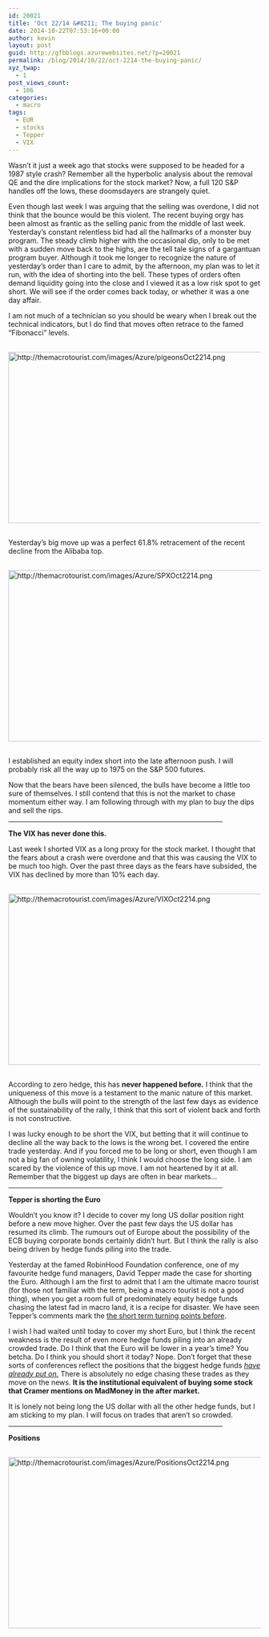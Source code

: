 ```yaml
---
id: 20021
title: 'Oct 22/14 &#8211; The buying panic'
date: 2014-10-22T07:53:16+00:00
author: kevin
layout: post
guid: http://gfbblogs.azurewebsites.net/?p=20021
permalink: /blog/2014/10/22/oct-2214-the-buying-panic/
xyz_twap:
  - 1
post_views_count:
  - 106
categories:
  - macro
tags:
  - EUR
  - stocks
  - Tepper
  - VIX
---
```

Wasn&#8217;t it just a week ago that stocks were supposed to be headed for a 1987 style crash? Remember all the hyperbolic analysis about the removal QE and the dire implications for the stock market? Now, a full 120 S&P handles off the lows, these doomsdayers are strangely quiet.

Even though last week I was arguing that the selling was overdone, I did not think that the bounce would be this violent. The recent buying orgy has been almost as frantic as the selling panic from the middle of last week. Yesterday&#8217;s constant relentless bid had all the hallmarks of a monster buy program. The steady climb higher with the occasional dip, only to be met with a sudden move back to the highs, are the tell tale signs of a gargantuan program buyer. Although it took me longer to recognize the nature of yesterday&#8217;s order than I care to admit, by the afternoon, my plan was to let it run, with the idea of shorting into the bell. These types of orders often demand liquidity going into the close and I viewed it as a low risk spot to get short. We will see if the order comes back today, or whether it was a one day affair. 

I am not much of a technician so you should be weary when I break out the technical indicators, but I do find that moves often retrace to the famed &#8220;Fibonacci&#8221; levels. 


  <img src="http://themacrotourist.com/images/Azure/pigeonsOct2214.png" style="margin:30px auto;display:block;" alt="http://themacrotourist.com/images/Azure/pigeonsOct2214.png" width="600" height="342">

Yesterday&#8217;s big move up was a perfect 61.8% retracement of the recent decline from the Alibaba top.


  <img src="http://themacrotourist.com/images/Azure/SPXOct2214.png" style="margin:30px auto;display:block;" alt="http://themacrotourist.com/images/Azure/SPXOct2214.png" width="600" height="342">

I established an equity index short into the late afternoon push. I will probably risk all the way up to 1975 on the S&P 500 futures.

Now that the bears have been silenced, the bulls have become a little too sure of themselves. I still contend that this is not the market to chase momentum either way. I am following through with my plan to buy the dips and sell the rips.

<hr size="3" width="85%" />

**The VIX has never done this.**

Last week I shorted VIX as a long proxy for the stock market. I thought that the fears about a crash were overdone and that this was causing the VIX to be much too high. Over the past three days as the fears have subsided, the VIX has declined by more than 10% each day.


  <img src="http://themacrotourist.com/images/Azure/VIXOct2214.png" style="margin:30px auto;display:block;" alt="http://themacrotourist.com/images/Azure/VIXOct2214.png" width="600" height="342">

According to zero hedge, this has **never happened before.** I think that the uniqueness of this move is a testament to the manic nature of this market. Although the bulls will point to the strength of the last few days as evidence of the sustainability of the rally, I think that this sort of violent back and forth is not constructive. 

I was lucky enough to be short the VIX, but betting that it will continue to decline all the way back to the lows is the wrong bet. I covered the entire trade yesterday. And if you forced me to be long or short, even though I am not a big fan of owning volatility, I think I would choose the long side. I am scared by the violence of this up move. I am not heartened by it at all. Remember that the biggest up days are often in bear markets&#8230;

<hr size="3" width="85%" />

**Tepper is shorting the Euro**

Wouldn&#8217;t you know it? I decide to cover my long US dollar position right before a new move higher. Over the past few days the US dollar has resumed its climb. The rumours out of Europe about the possibility of the ECB buying corporate bonds certainly didn&#8217;t hurt. But I think the rally is also being driven by hedge funds piling into the trade.

Yesterday at the famed RobinHood Foundation conference, one of my favourite hedge fund managers, David Tepper made the case for shorting the Euro. Although I am the first to admit that I am the ultimate macro tourist (for those not familiar with the term, being a macro tourist is not a good thing), when you get a room full of predominately equity hedge funds chasing the latest fad in macro land, it is a recipe for disaster. We have seen Tepper&#8217;s comments mark the [the short term turning points before](http://gfbblogs.azurewebsites.net/blog/2014/06/16/jun-1614-fade-the-cnbc-hedge-fund-gurus/). 

I wish I had waited until today to cover my short Euro, but I think the recent weakness is the result of even more hedge funds piling into an already crowded trade. Do I think that the Euro will be lower in a year&#8217;s time? You betcha. Do I think you should short it today? Nope. Don&#8217;t forget that these sorts of conferences reflect the positions that the biggest hedge funds [_have already put on._](http://gfbblogs.azurewebsites.net/blog/2014/07/17/jul-1714-cnbc-presents-confirming-beta-conference/) There is absolutely no edge chasing these trades as they move on the news. **It is the institutional equivalent of buying some stock that Cramer mentions on MadMoney in the after market.**

It is lonely not being long the US dollar with all the other hedge funds, but I am sticking to my plan. I will focus on trades that aren&#8217;t so crowded.

<hr size="3" width="85%" />

**Positions**


  <img src="http://themacrotourist.com/images/Azure/PositionsOct2214.png" style="margin:30px auto;display:block;" alt="http://themacrotourist.com/images/Azure/PositionsOct2214.png" width="600" height="342"></p>
